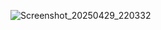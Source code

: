 ![Screenshot_20250429_220332](https://github.com/user-attachments/assets/1f999dba-f7ea-4ebb-bc20-8757199ead3b)
